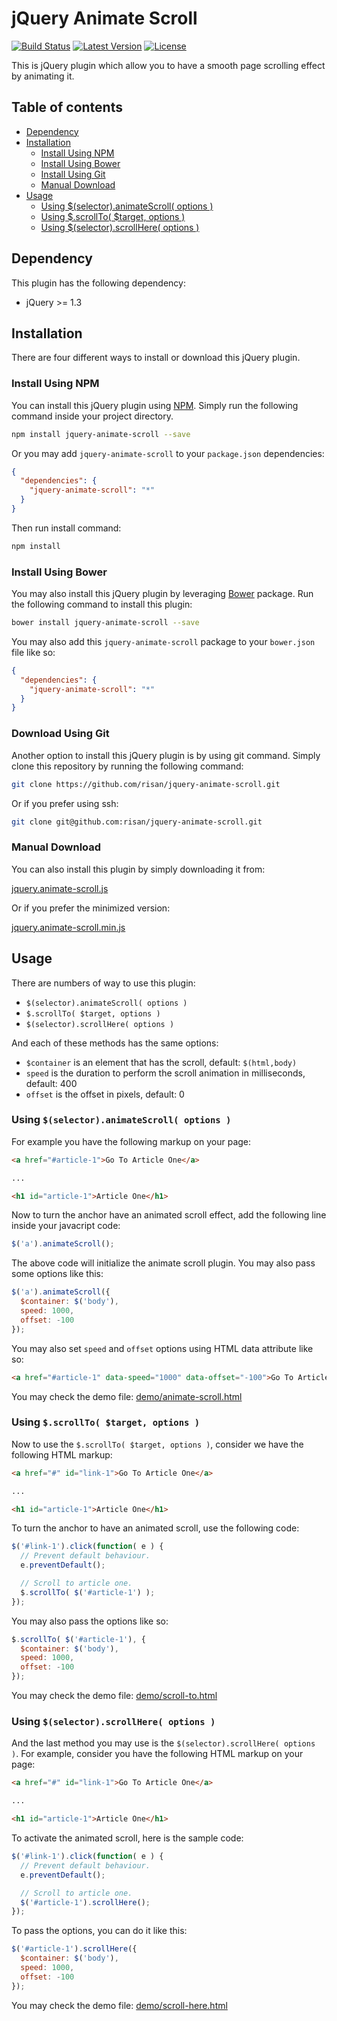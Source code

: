 # jQuery Animate Scroll

[![Build Status](https://img.shields.io/travis/risan/jquery-animate-scroll.svg?style=flat-square)](https://travis-ci.org/risan/jquery-animate-scroll)
[![Latest Version](https://img.shields.io/npm/v/jquery-animate-scroll.svg?style=flat-square)](https://www.npmjs.com/package/jquery-animate-scroll)
[![License](https://img.shields.io/npm/l/jquery-animate-scroll.svg?style=flat-square)](https://www.npmjs.com/package/jquery-animate-scroll)

This is jQuery plugin which allow you to have a smooth page scrolling effect by animating it.

## Table of contents

* [Dependency](#dependency)
* [Installation](#installation)
  * [Install Using NPM](#install-using-npm)
  * [Install Using Bower](#install-using-bower)
  * [Install Using Git](#download-using-git)
  * [Manual Download](#manual-download)
* [Usage](#usage)
  * [Using $(selector).animateScroll( options )](#using-selectoranimatescroll-options-)
  * [Using $.scrollTo( $target, options )](#using-scrollto-target-options-)
  * [Using $(selector).scrollHere( options )](#using-selectorscrollhere-options-)

## Dependency

This plugin has the following dependency:

- jQuery >= 1.3

## Installation

There are four different ways to install or download this jQuery plugin.

### Install Using NPM

You can install this jQuery plugin using [NPM](https://www.npmjs.com/). Simply run the following command inside your project directory.

```bash
npm install jquery-animate-scroll --save
```

Or you may add `jquery-animate-scroll` to your `package.json` dependencies:

```json
{
  "dependencies": {
    "jquery-animate-scroll": "*"
  }
}
```

Then run install command:

```bash
npm install
```

### Install Using Bower

You may also install this jQuery plugin by leveraging [Bower](http://bower.io/) package. Run the following command to install this plugin:

```bash
bower install jquery-animate-scroll --save
```

You may also add this `jquery-animate-scroll` package to your `bower.json` file like so:

```json
{
  "dependencies": {
    "jquery-animate-scroll": "*"
  }
}
```

### Download Using Git

Another option to install this jQuery plugin is by using git command. Simply clone this repository by running the following command:

```bash
git clone https://github.com/risan/jquery-animate-scroll.git
```

Or if you prefer using ssh:

```bash
git clone git@github.com:risan/jquery-animate-scroll.git
```

### Manual Download

You can also install this plugin by simply downloading it from:

[jquery.animate-scroll.js](https://raw.githubusercontent.com/risan/jquery-animate-scroll/master/dist/jquery.animate-scroll.js)

Or if you prefer the minimized version:

[jquery.animate-scroll.min.js](https://raw.githubusercontent.com/risan/jquery-animate-scroll/master/dist/jquery.animate-scroll.min.js)

## Usage

There are numbers of way to use this plugin:

- `$(selector).animateScroll( options )`
- `$.scrollTo( $target, options )`
- `$(selector).scrollHere( options )`

And each of these methods has the same options:

- `$container` is an element that has the scroll, default: `$(html,body)`
- `speed` is the duration to perform the scroll animation in milliseconds, default: 400
- `offset` is the offset in pixels, default: 0

### Using `$(selector).animateScroll( options )`

For example you have the following markup on your page:

```html
<a href="#article-1">Go To Article One</a>

...

<h1 id="article-1">Article One</h1>
```

Now to turn the anchor have an animated scroll effect, add the following line inside your javacript code:

```js
$('a').animateScroll();
```

The above code will initialize the animate scroll plugin. You may also pass some options like this:

```js
$('a').animateScroll({
  $container: $('body'),
  speed: 1000,
  offset: -100
});
```

You may also set `speed` and `offset` options using HTML data attribute like so:

```html
<a href="#article-1" data-speed="1000" data-offset="-100">Go To Article One</a>
```

You may check the demo file: [demo/animate-scroll.html](https://github.com/risan/jquery-animate-scroll/blob/master/demo/animate-scroll.html)

### Using `$.scrollTo( $target, options )`

Now to use the `$.scrollTo( $target, options )`, consider we have the following HTML markup:

```html
<a href="#" id="link-1">Go To Article One</a>

...

<h1 id="article-1">Article One</h1>
```

To turn the anchor to have an animated scroll, use the following code:

```js
$('#link-1').click(function( e ) {
  // Prevent default behaviour.
  e.preventDefault();

  // Scroll to article one.
  $.scrollTo( $('#article-1') );
});
```

You may also pass the options like so:

```js
$.scrollTo( $('#article-1'), {
  $container: $('body'),
  speed: 1000,
  offset: -100
});
```

You may check the demo file: [demo/scroll-to.html](https://github.com/risan/jquery-animate-scroll/blob/master/demo/scroll-to.html)

### Using `$(selector).scrollHere( options )`

And the last method you may use is the `$(selector).scrollHere( options )`. For example, consider you have the following HTML markup on your page:

```html
<a href="#" id="link-1">Go To Article One</a>

...

<h1 id="article-1">Article One</h1>
```

To activate the animated scroll, here is the sample code:

```js
$('#link-1').click(function( e ) {
  // Prevent default behaviour.
  e.preventDefault();

  // Scroll to article one.
  $('#article-1').scrollHere();
});
```

To pass the options, you can do it like this:

```js
$('#article-1').scrollHere({
  $container: $('body'),
  speed: 1000,
  offset: -100
});
```

You may check the demo file: [demo/scroll-here.html](https://github.com/risan/jquery-animate-scroll/blob/master/demo/scroll-here.html)
